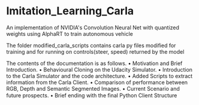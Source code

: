 # Imitation_Learning_Carla
An implementation of NVIDIA's Convolution Neural Net with quantized weights using AlphaRT to train autonomous vehicle

The folder modified_carla_scripts contains carla py files modified for training and for running on controls(steer, speed) returned by the model

The contents of the documentation is as follows.
  • Motivation and Brief Introduction.
  • Behavioural Cloning on the Udacity Simulator.
  • Introduction to the Carla Simulator and the code architecture.
  • Added Scripts to extract information from the Carla Client.
  • Comparison of performance between RGB, Depth and Semantic Segmented Images.
  • Current Scenario and future prospects.
  • Brief ending with the ﬁnal Python Client Structure
